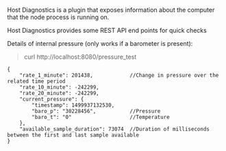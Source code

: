 Host Diagnostics is a plugin that exposes information about the computer that the node process is running on.

Host Diagnostics provides some REST API end points for quick checks

Details of internal pressure (only works if a barometer is present):

>curl http://localhost:8080/pressure_test
```
{
    "rate_1_minute": 201438,            //Change in pressure over the related time period
    "rate_10_minute": -242299,
    "rate_20_minute": -242299,
    "current_pressure": {
        "timestamp": 1499937132530,
        "baro_p": "30228456",           //Pressure
        "baro_t": "0"                   //Temperature
    },
    "available_sample_duration": 73074  //Duration of milliseconds between the first and last sample available
}
```